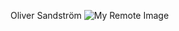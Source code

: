 Oliver Sandström
![My Remote Image]([https://pasteboard.co/UKCNve52KMqh.png](https://gcdnb.pbrd.co/images/UKCNve52KMqh.png?o=1))
